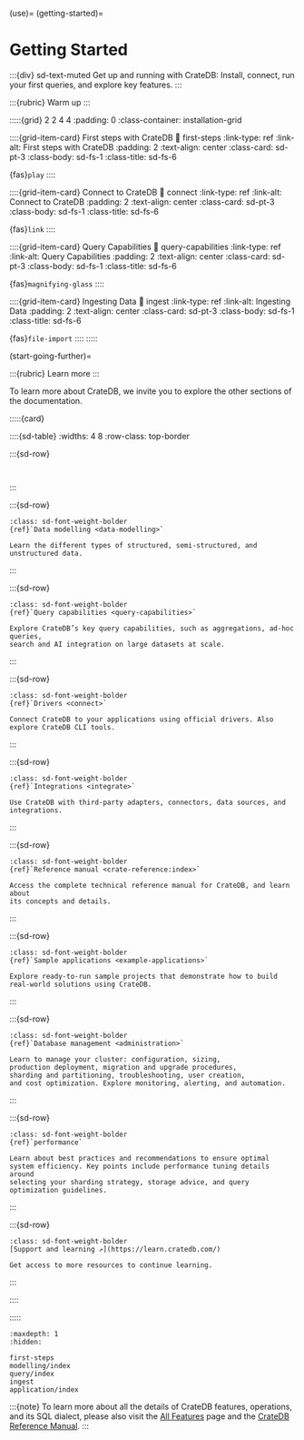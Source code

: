 (use)=
(getting-started)=
# Getting Started

:::{div} sd-text-muted
Get up and running with CrateDB: Install, connect, run your first queries,
and explore key features.
:::

:::{rubric} Warm up
:::

:::::{grid} 2 2 4 4
:padding: 0
:class-container: installation-grid

::::{grid-item-card} First steps with CrateDB
:link: first-steps
:link-type: ref
:link-alt: First steps with CrateDB
:padding: 2
:text-align: center
:class-card: sd-pt-3
:class-body: sd-fs-1
:class-title: sd-fs-6

{fas}`play`
::::

::::{grid-item-card} Connect to CrateDB
:link: connect
:link-type: ref
:link-alt: Connect to CrateDB
:padding: 2
:text-align: center
:class-card: sd-pt-3
:class-body: sd-fs-1
:class-title: sd-fs-6

{fas}`link`
::::

::::{grid-item-card} Query Capabilities
:link: query-capabilities
:link-type: ref
:link-alt: Query Capabilities
:padding: 2
:text-align: center
:class-card: sd-pt-3
:class-body: sd-fs-1
:class-title: sd-fs-6

{fas}`magnifying-glass`
::::

::::{grid-item-card} Ingesting Data
:link: ingest
:link-type: ref
:link-alt: Ingesting Data
:padding: 2
:text-align: center
:class-card: sd-pt-3
:class-body: sd-fs-1
:class-title: sd-fs-6

{fas}`file-import`
::::
:::::

(start-going-further)=

:::{rubric} Learn more
:::

To learn more about CrateDB, we invite you to explore the other sections
of the documentation.

:::::{card}

::::{sd-table}
:widths: 4 8
:row-class: top-border

:::{sd-row}
```{sd-item} **Topic**
```
```{sd-item} **Description**
```
:::

:::{sd-row}
```{sd-item}
:class: sd-font-weight-bolder
{ref}`Data modelling <data-modelling>`
```
```{sd-item}
Learn the different types of structured, semi-structured, and unstructured data.
```
:::

:::{sd-row}
```{sd-item}
:class: sd-font-weight-bolder
{ref}`Query capabilities <query-capabilities>`
```
```{sd-item}
Explore CrateDB’s key query capabilities, such as aggregations, ad-hoc queries,
search and AI integration on large datasets at scale.
```
:::

:::{sd-row}
```{sd-item}
:class: sd-font-weight-bolder
{ref}`Drivers <connect>`
```
```{sd-item}
Connect CrateDB to your applications using official drivers. Also explore CrateDB CLI tools.
```
:::

:::{sd-row}
```{sd-item}
:class: sd-font-weight-bolder
{ref}`Integrations <integrate>`
```
```{sd-item}
Use CrateDB with third-party adapters, connectors, data sources, and integrations.
```
:::

:::{sd-row}
```{sd-item}
:class: sd-font-weight-bolder
{ref}`Reference manual <crate-reference:index>`
```
```{sd-item}
Access the complete technical reference manual for CrateDB, and learn about
its concepts and details.
```
:::

:::{sd-row}
```{sd-item}
:class: sd-font-weight-bolder
{ref}`Sample applications <example-applications>`
```
```{sd-item}
Explore ready-to-run sample projects that demonstrate how to build real-world solutions using CrateDB.
```
:::

:::{sd-row}
```{sd-item}
:class: sd-font-weight-bolder
{ref}`Database management <administration>`
```
```{sd-item}
Learn to manage your cluster: configuration, sizing,
production deployment, migration and upgrade procedures,
sharding and partitioning, troubleshooting, user creation,
and cost optimization. Explore monitoring, alerting, and automation.
```
:::

:::{sd-row}
```{sd-item}
:class: sd-font-weight-bolder
{ref}`performance`
```
```{sd-item}
Learn about best practices and recommendations to ensure optimal
system efficiency. Key points include performance tuning details around
selecting your sharding strategy, storage advice, and query optimization guidelines.
```
:::

:::{sd-row}
```{sd-item}
:class: sd-font-weight-bolder
[Support and learning ↗](https://learn.cratedb.com/)
```
```{sd-item}
Get access to more resources to continue learning.
```
:::

::::

:::::



```{toctree}
:maxdepth: 1
:hidden:

first-steps
modelling/index
query/index
ingest
application/index
```


:::{note}
To learn more about all the details of CrateDB features, operations, and
its SQL dialect, please also visit the [All Features] page and the
[CrateDB Reference Manual].
:::


[All Features]: project:#features
[CrateDB Reference Manual]: inv:crate-reference:*:label#index
